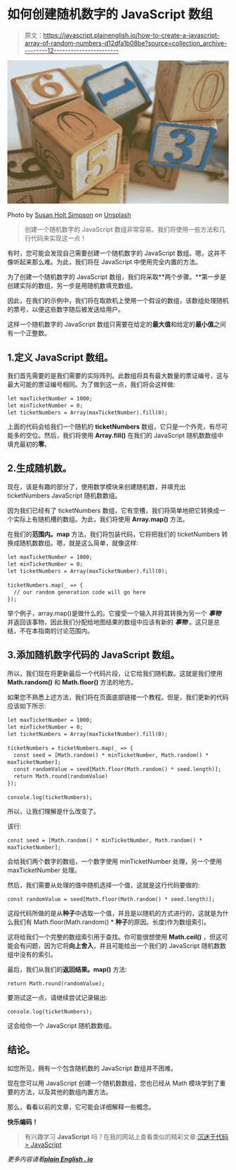 # 如何创建随机数字的 JavaScript 数组

> 原文：<https://javascript.plainenglish.io/how-to-create-a-javascript-array-of-random-numbers-d12dfa1b08be?source=collection_archive---------12----------------------->

![](img/a1ad0f2042e424ae8949b667489a49fe.png)

Photo by [Susan Holt Simpson](https://unsplash.com/@shs521?utm_source=medium&utm_medium=referral) on [Unsplash](https://unsplash.com?utm_source=medium&utm_medium=referral)

> 创建一个随机数字的 JavaScript 数组非常容易。我们将使用一些方法和几行代码来实现这一点！

有时，您可能会发现自己需要创建一个随机数字的 JavaScript 数组。嗯，这并不像听起来那么难。为此，我们将在 JavaScript 中使用完全内置的方法。

为了创建一个随机数字的 JavaScript 数组，我们将采取**两个步骤。**第一步是创建实际的数组，另一步是用随机数填充数组。

因此，在我们的示例中，我们将在取款机上使用一个假设的数组，该数组处理随机的票号，以便这些数字随后被发送给用户。

这样一个随机数字的 JavaScript 数组只需要在给定的**最大值**和给定的**最小值**之间有一个正整数。

## 1.定义 JavaScript 数组。

我们首先需要的是我们需要的实际阵列。此数组将具有最大数量的票证编号，这与最大可能的票证编号相同。为了做到这一点，我们将会这样做:

```
let maxTicketNumber = 1000;
let minTicketNumber = 0;
let ticketNumbers = Array(maxTicketNumber).fill(0);
```

上面的代码会给我们一个随机的 **ticketNumbers** 数组，它只是一个外壳，有尽可能多的空位。然后，我们将使用 **Array.fill()** 在我们的 JavaScript 随机数数组中填充最初的**零**。

## 2.生成随机数。

现在，该是有趣的部分了，使用数学模块来创建随机数，并填充出 ticketNumbers JavaScript 随机数数组。

因为我们已经有了 ticketNumbers 数组，它有空槽，我们将简单地把它转换成一个实际上有随机槽的数组。为此，我们将使用 **Array.map()** 方法。

在我们的**范围内。map** 方法，我们将包装代码，它将把我们的 ticketNumbers 转换成随机数数组。嗯，就是这么简单，就像这样:

```
let maxTicketNumber = 1000;
let minTicketNumber = 0;
let ticketNumbers = Array(maxTicketNumber).fill(0);

ticketNumbers.map(_ => {
  // our random generation code will go here
});
```

举个例子，array.map()是做什么的。它接受一个输入并将其转换为另一个 ***事物*** 并返回该事物，因此我们分配给地图结果的数组中应该有新的 ***事物*** 。这只是总结，不在本指南的讨论范围内。

## 3.添加随机数字代码的 JavaScript 数组。

所以，我们现在将更新最后一个代码片段，让它给我们随机数。这就是我们使用 **Math.random()** 和 **Math.floor()** 方法的地方。

如果您不熟悉上述方法，我们将在页面底部链接一个教程。但是，我们更新的代码应该如下所示:

```
let maxTicketNumber = 1000;
let minTicketNumber = 0;
let ticketNumbers = Array(maxTicketNumber).fill(0);

ticketNumbers = ticketNumbers.map(_ => {
  const seed = [Math.random() * minTicketNumber, Math.random() * maxTicketNumber];
  const randomValue = seed[Math.floor(Math.random() * seed.length)];
  return Math.round(randomValue)
});

console.log(ticketNumbers);
```

所以，让我们理解是什么改变了。

该行:

```
const seed = [Math.random() * minTicketNumber, Math.random() * maxTicketNumber];
```

会给我们两个数字的数组，一个数字使用 minTicketNumber 处理，另一个使用 maxTicketNumber 处理。

然后，我们需要从处理的值中随机选择一个值，这就是这行代码要做的:

```
const randomValue = seed[Math.floor(Math.random() * seed.length)];
```

这段代码所做的是从**种子**中选取一个值，并且是以随机的方式进行的，这就是为什么我们有 Math.floor(Math.random() * **种子**的原因。长度)作为数组索引。

这将给我们一个完整的数组索引用于查找。你可能很想使用 **Math.ceil()** ，但这可能会有问题，因为它将**向上舍入**，并且可能给出一个我们的 JavaScript 随机数数组中没有的索引。

最后，我们从我们的**返回结果。map()** 方法:

```
return Math.round(randomValue);
```

要测试这一点，请继续尝试记录输出:

```
console.log(ticketNumbers);
```

这会给你一个 JavaScript 随机数数组。

## 结论。

如您所见，拥有一个包含随机数的 JavaScript 数组并不困难。

现在您可以用 JavaScript 创建一个随机数数组，您也已经从 Math 模块学到了重要的方法，以及其他的数组内置方法。

那么，看看以前的文章，它可能会详细解释一些概念。

**快乐编码！**

> 有兴趣学习 **JavaScript** 吗？在我的网站上查看类似的精彩文章:[沉迷于代码> JavaScript](https://bingeoncode.com/category/javascript)

*更多内容请看*[***plain English . io***](http://plainenglish.io/)
